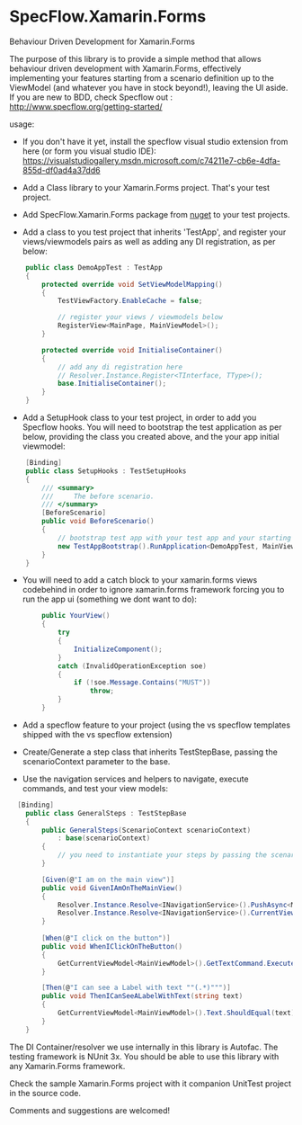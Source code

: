 # SpecFlow.Xamarin.Forms

Behaviour Driven Development for Xamarin.Forms

The purpose of this library is to provide a simple method that allows behaviour driven development with Xamarin.Forms, effectively implementing your features starting from a scenario definition up to the ViewModel (and whatever you have in stock beyond!), leaving the UI aside. If you are new to BDD, check Specflow out : http://www.specflow.org/getting-started/


usage:

- If you don't have it yet, install the specflow visual studio extension from here (or form you visual studio IDE): https://visualstudiogallery.msdn.microsoft.com/c74211e7-cb6e-4dfa-855d-df0ad4a37dd6

- Add a Class library to your Xamarin.Forms project. That's your test project.

- Add SpecFlow.Xamarin.Forms package from [nuget](https://www.nuget.org/packages/SpecFlow.Xamarin.Forms) to your test projects.

- Add a class to you test project that inherits 'TestApp', and register your views/viewmodels pairs as well as adding any DI registration, as per below:
``` C#
	public class DemoAppTest : TestApp
    {
        protected override void SetViewModelMapping()
        {
            TestViewFactory.EnableCache = false;

            // register your views / viewmodels below
            RegisterView<MainPage, MainViewModel>();
        }

        protected override void InitialiseContainer()
        {
            // add any di registration here
            // Resolver.Instance.Register<TInterface, TType>();
            base.InitialiseContainer();
        }
    }
```

- Add a SetupHook class to your test project, in order to add you Specflow hooks. You will need to bootstrap the test application as per below, providing the class you created above, and the your app initial viewmodel:
``` C#
    [Binding]
    public class SetupHooks : TestSetupHooks
    {   
        /// <summary>
        ///     The before scenario.
        /// </summary>
        [BeforeScenario]
        public void BeforeScenario()
        {
            // bootstrap test app with your test app and your starting viewmodel
            new TestAppBootstrap().RunApplication<DemoAppTest, MainViewModel>();
        }
    }
```

- You will need to add a catch block to your xamarin.forms views codebehind in order to ignore xamarin.forms framework forcing you to run the app ui (something we dont want to do):
``` C#
		public YourView()
		{
		    try
		    {
		        InitializeComponent();
		    }
            catch (InvalidOperationException soe)
            {
                if (!soe.Message.Contains("MUST"))
                    throw;
            }
		}
```

- Add a specflow feature to your project (using the vs specflow templates shipped with the vs specflow extension)

- Create/Generate a step class that inherits TestStepBase, passing the scenarioContext parameter to the base.

- Use the navigation services and helpers to navigate, execute commands, and test your view models:
``` C#
  [Binding]
    public class GeneralSteps : TestStepBase
    {
        public GeneralSteps(ScenarioContext scenarioContext)
            : base(scenarioContext)
        {
            // you need to instantiate your steps by passing the scenarioContext to the base
        }

        [Given(@"I am on the main view")]
        public void GivenIAmOnTheMainView()
        {
            Resolver.Instance.Resolve<INavigationService>().PushAsync<MainViewModel>();           
            Resolver.Instance.Resolve<INavigationService>().CurrentViewModelType.ShouldEqualType<MainViewModel>();
        }
        
        [When(@"I click on the button")]
        public void WhenIClickOnTheButton()
        {
            GetCurrentViewModel<MainViewModel>().GetTextCommand.Execute(null);
        }

        [Then(@"I can see a Label with text ""(.*)""")]
        public void ThenICanSeeALabelWithText(string text)
        {           
            GetCurrentViewModel<MainViewModel>().Text.ShouldEqual(text);
        }
    }
```

The DI Container/resolver we use internally in this library is Autofac.
The testing framework is NUnit 3x.
You should be able to use this library with any Xamarin.Forms framework.

Check the sample Xamarin.Forms project with it companion UnitTest project in the source code.


Comments and suggestions are welcomed!